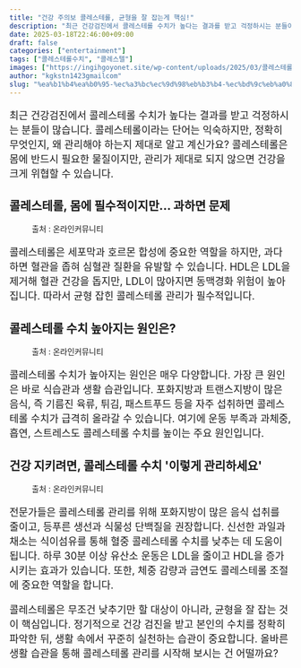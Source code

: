 ```yaml
---
title: "건강 주의보 콜레스테롤, 균형을 잘 잡는게 핵심!"
description: "최근 건강검진에서 콜레스테롤 수치가 높다는 결과를 받고 걱정하시는 분들이 많습니다. 콜레스테롤이라는 단어는 익숙하지만, 정확히 무엇인지, 왜 관리해야 하는지 제대로 알고 계신가요? 콜레스테롤은 몸에 반드시 필요한 물질이지만, 관리가 제대로 되지 않으면 건강을 크게 위협"
date: 2025-03-18T22:46:00+09:00
draft: false
categories: ["entertainment"]
tags: ["콜레스테롤수치", "콜레스텔"]
images: ["https://ingihgoyonet.site/wp-content/uploads/2025/03/콜레스테롤.webp", "https://ingihgoyonet.site/wp-content/uploads/2025/03/패스트푸드위험성-1024x683.jpg", "https://ingihgoyonet.site/wp-content/uploads/2025/03/과일채소-1-1024x768.jpg"]
author: "kgkstn1423gmailcom"
slug: "%ea%b1%b4%ea%b0%95-%ec%a3%bc%ec%9d%98%eb%b3%b4-%ec%bd%9c%eb%a0%88%ec%8a%a4%ed%85%8c%eb%a1%a4-%ea%b7%a0%ed%98%95%ec%9d%84-%ec%9e%98-%ec%9e%a1%eb%8a%94%ea%b2%8c-%ed%95%b5%ec%8b%ac"
---
```


<p style="font-size:18px">최근 건강검진에서 콜레스테롤 수치가 높다는 결과를 받고 걱정하시는 분들이 많습니다. 콜레스테롤이라는 단어는 익숙하지만, 정확히 무엇인지, 왜 관리해야 하는지 제대로 알고 계신가요? 콜레스테롤은 몸에 반드시 필요한 물질이지만, 관리가 제대로 되지 않으면 건강을 크게 위협할 수 있습니다.</p> <h2 >콜레스테롤, 몸에 필수적이지만… 과하면 문제</h2> <figure ><img src="https://ingihgoyonet.site/wp-content/uploads/2025/03/콜레스테롤.webp" alt="" style="aspect-ratio:16/9;object-fit:cover"/><figcaption >출처 : 온라인커뮤니티</figcaption></figure> <p style="font-size:18px">콜레스테롤은 세포막과 호르몬 합성에 중요한 역할을 하지만, 과다하면 혈관을 좁혀 심혈관 질환을 유발할 수 있습니다. HDL은 LDL을 제거해 혈관 건강을 돕지만, LDL이 많아지면 동맥경화 위험이 높아집니다. 따라서 균형 잡힌 콜레스테롤 관리가 필수적입니다.</p> <h2 >콜레스테롤 수치 높아지는 원인은?</h2> <figure ><img src="https://ingihgoyonet.site/wp-content/uploads/2025/03/패스트푸드위험성-1024x683.jpg" alt="" style="aspect-ratio:16/9;object-fit:cover"/><figcaption >출처 : 온라인커뮤니티</figcaption></figure> <p style="font-size:18px">콜레스테롤 수치가 높아지는 원인은 매우 다양합니다. 가장 큰 원인은 바로 식습관과 생활 습관입니다. 포화지방과 트랜스지방이 많은 음식, 즉 기름진 육류, 튀김, 패스트푸드 등을 자주 섭취하면 콜레스테롤 수치가 급격히 올라갈 수 있습니다. 여기에 운동 부족과 과체중, 흡연, 스트레스도 콜레스테롤 수치를 높이는 주요 원인입니다.</p> <h2 >건강 지키려면, 콜레스테롤 수치 '이렇게 관리하세요'</h2> <figure ><img src="https://ingihgoyonet.site/wp-content/uploads/2025/03/과일채소-1-1024x768.jpg" alt="" style="aspect-ratio:16/9;object-fit:cover"/><figcaption >출처 : 온라인커뮤니티</figcaption></figure> <p style="font-size:18px">전문가들은 콜레스테롤 관리를 위해 포화지방이 많은 음식 섭취를 줄이고, 등푸른 생선과 식물성 단백질을 권장합니다. 신선한 과일과 채소는 식이섬유를 통해 혈중 콜레스테롤 수치를 낮추는 데 도움이 됩니다. 하루 30분 이상 유산소 운동은 LDL을 줄이고 HDL을 증가시키는 효과가 있습니다. 또한, 체중 감량과 금연도 콜레스테롤 조절에 중요한 역할을 합니다.</p> <p style="font-size:18px">콜레스테롤은 무조건 낮추기만 할 대상이 아니라, 균형을 잘 잡는 것이 핵심입니다. 정기적으로 건강 검진을 받고 본인의 수치를 정확히 파악한 뒤, 생활 속에서 꾸준히 실천하는 습관이 중요합니다. 올바른 생활 습관을 통해 콜레스테롤 관리를 시작해 보시는 건 어떨까요?</p>